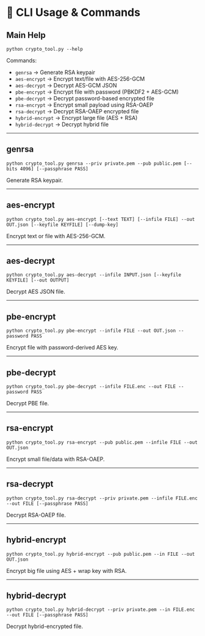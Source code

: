 # 📖 CLI Usage & Commands

## Main Help
```
python crypto_tool.py --help
```

Commands:
- `genrsa`         → Generate RSA keypair  
- `aes-encrypt`    → Encrypt text/file with AES-256-GCM  
- `aes-decrypt`    → Decrypt AES-GCM JSON  
- `pbe-encrypt`    → Encrypt file with password (PBKDF2 + AES-GCM)  
- `pbe-decrypt`    → Decrypt password-based encrypted file  
- `rsa-encrypt`    → Encrypt small payload using RSA-OAEP  
- `rsa-decrypt`    → Decrypt RSA-OAEP encrypted file  
- `hybrid-encrypt` → Encrypt large file (AES + RSA)  
- `hybrid-decrypt` → Decrypt hybrid file  

---

## genrsa
```
python crypto_tool.py genrsa --priv private.pem --pub public.pem [--bits 4096] [--passphrase PASS]
```

Generate RSA keypair.

---

## aes-encrypt
```
python crypto_tool.py aes-encrypt [--text TEXT] [--infile FILE] --out OUT.json [--keyfile KEYFILE] [--dump-key]
```

Encrypt text or file with AES-256-GCM.

---

## aes-decrypt
```
python crypto_tool.py aes-decrypt --infile INPUT.json [--keyfile KEYFILE] [--out OUTPUT]
```

Decrypt AES JSON file.

---

## pbe-encrypt
```
python crypto_tool.py pbe-encrypt --infile FILE --out OUT.json --password PASS
```

Encrypt file with password-derived AES key.

---

## pbe-decrypt
```
python crypto_tool.py pbe-decrypt --infile FILE.enc --out FILE --password PASS
```

Decrypt PBE file.

---

## rsa-encrypt
```
python crypto_tool.py rsa-encrypt --pub public.pem --infile FILE --out OUT.json
```

Encrypt small file/data with RSA-OAEP.

---

## rsa-decrypt
```
python crypto_tool.py rsa-decrypt --priv private.pem --infile FILE.enc --out FILE [--passphrase PASS]
```

Decrypt RSA-OAEP file.

---

## hybrid-encrypt
```
python crypto_tool.py hybrid-encrypt --pub public.pem --in FILE --out OUT.json
```

Encrypt big file using AES + wrap key with RSA.

---

## hybrid-decrypt
```
python crypto_tool.py hybrid-decrypt --priv private.pem --in FILE.enc --out FILE [--passphrase PASS]
```

Decrypt hybrid-encrypted file.
